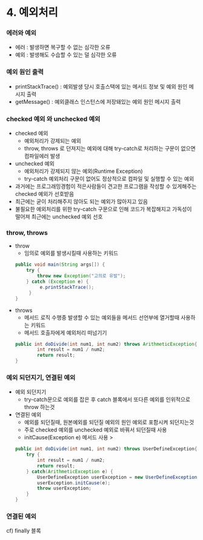 # 4. 예외처리
### 에러와 예외
* 에러 : 발생하면 복구할 수 없는 심각한 오류
* 예외 : 발생해도 수습할 수 있는 덜 심각한 오류

### 예외 원인 출력
* printStackTrace() : 예외발생 당시 호출스택에 있는 메서드 정보  및 예외 원인 메시지 출력
* getMessage() : 예외클래스 인스턴스에 저장돼있는 예외 원인 메시지 출력

### checked 예외 와 unchecked 예외
* checked 예외
   * 예외처리가 강제되는 예외
   * throw, throws 로 던져지는 예외에 대해 try-catch로 처리하는 구문이 없으면 컴파일에러 발생
* unchecked 예외
   * 예외처리가 강제되지 않는 예외(Runtime Exception)
   * try-catch 예외처리 구문이 없어도 정상적으로 컴파일 및 실행할 수 있는 예외
* 과거에는 프로그래밍경험이 적은사람들이 견고한 프로그램을 작성할 수 있게해주는 checked  예외가 선호받음
* 최근에는 굳이 처리해주지 않아도 되는 예외가 많아지고 있음
* 불필요한 예외처리를 위한 try-catch 구문으로 인해 코드가 복잡해지고 가독성이 떨어져 최근에는 unchecked 예외 선호

### throw, throws
* throw
   * 임의로 예외를 발생시킬때 사용하는 키워드
   ```java
   public void main(String args[]) {
 	   try {
		   throw new Exception("고의로 유발");
	   } catch (Exception e) {
     		e.printStackTrace();
    	}
   }
   ```
* throws
   * 메서드 로직 수행중 발생할 수 있는 예외들을 메서드 선언부에 열거할때 사용하는 키워드
   * 메서드 호출자에게 예외처리 떠넘기기
   ```java
   public int doDivide(int num1, int num2) throws ArithmeticException{
		   int result = num1 / num2;
		   return result;
   }
   ```

### 예외 되던지기, 연결된 예외
* 예외 되던지기
   * try-catch문으로 예외를 잡은 후 catch 블록에서 또다른 예외를 인위적으로 throw 하는것
* 연결된 예외
   * 예외를 되던질때, 원본예외를 되던질 예외의 원인 예외로 포함시켜 되던지는것
   * 주로 checked 예외를 unchecked 예외로 바꿔서 되던질때 사용
   * initCause(Exception e) 메서드 사용 > 
   ```java
   public int doDivide(int num1, int num2) throws UserDefineException{
	   try {
		   int result = num1 / num2;
		   return result;
	   } catch(ArithmeticException e) {
		   UserDefineException userException = new UserDefineException();
		   userException.initCause(e);
		   throw userException;
	   }
   }
   ```

### 연결된 예외

cf) finally 블록
<!--stackedit_data:
eyJoaXN0b3J5IjpbMjA0NzY4MjY3MywxMTgyNzc4MTA5XX0=
-->